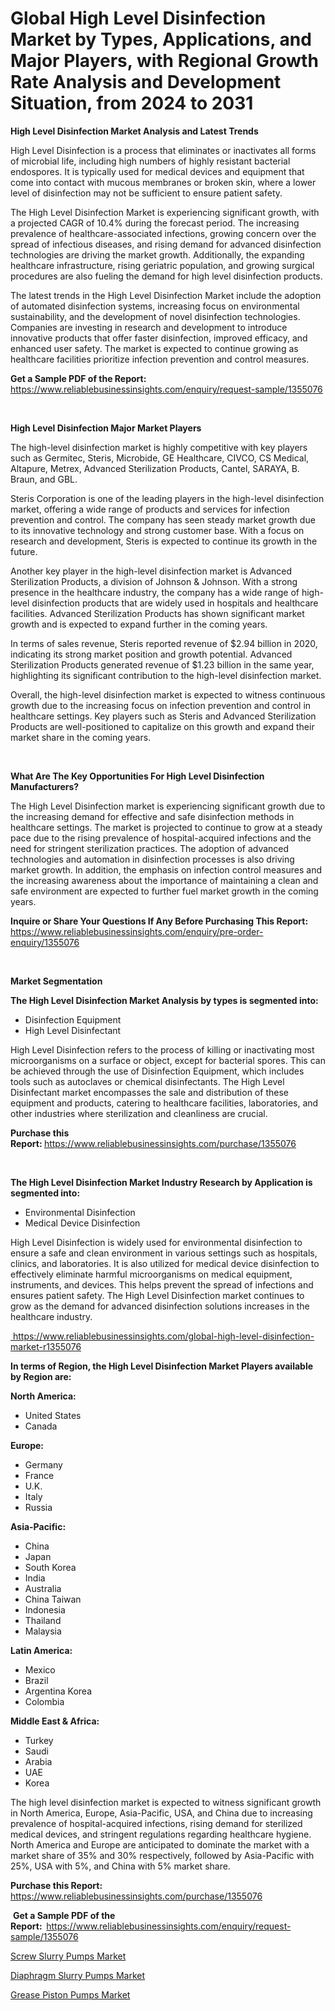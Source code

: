 <p><h1>Global High Level Disinfection Market by Types, Applications, and Major Players, with Regional Growth Rate Analysis and Development Situation, from 2024 to 2031</h1></p><p><strong>High Level Disinfection Market Analysis and Latest Trends</strong></p>
<p><p>High Level Disinfection is a process that eliminates or inactivates all forms of microbial life, including high numbers of highly resistant bacterial endospores. It is typically used for medical devices and equipment that come into contact with mucous membranes or broken skin, where a lower level of disinfection may not be sufficient to ensure patient safety.</p><p>The High Level Disinfection Market is experiencing significant growth, with a projected CAGR of 10.4% during the forecast period. The increasing prevalence of healthcare-associated infections, growing concern over the spread of infectious diseases, and rising demand for advanced disinfection technologies are driving the market growth. Additionally, the expanding healthcare infrastructure, rising geriatric population, and growing surgical procedures are also fueling the demand for high level disinfection products.</p><p>The latest trends in the High Level Disinfection Market include the adoption of automated disinfection systems, increasing focus on environmental sustainability, and the development of novel disinfection technologies. Companies are investing in research and development to introduce innovative products that offer faster disinfection, improved efficacy, and enhanced user safety. The market is expected to continue growing as healthcare facilities prioritize infection prevention and control measures.</p></p>
<p><strong>Get a Sample PDF of the Report:&nbsp;</strong> <a href="https://www.reliablebusinessinsights.com/enquiry/request-sample/1355076">https://www.reliablebusinessinsights.com/enquiry/request-sample/1355076</a></p>
<p>&nbsp;</p>
<p><strong>High Level Disinfection Major Market Players</strong></p>
<p><p>The high-level disinfection market is highly competitive with key players such as Germitec, Steris, Microbide, GE Healthcare, CIVCO, CS Medical, Altapure, Metrex, Advanced Sterilization Products, Cantel, SARAYA, B. Braun, and GBL.</p><p>Steris Corporation is one of the leading players in the high-level disinfection market, offering a wide range of products and services for infection prevention and control. The company has seen steady market growth due to its innovative technology and strong customer base. With a focus on research and development, Steris is expected to continue its growth in the future.</p><p>Another key player in the high-level disinfection market is Advanced Sterilization Products, a division of Johnson & Johnson. With a strong presence in the healthcare industry, the company has a wide range of high-level disinfection products that are widely used in hospitals and healthcare facilities. Advanced Sterilization Products has shown significant market growth and is expected to expand further in the coming years.</p><p>In terms of sales revenue, Steris reported revenue of $2.94 billion in 2020, indicating its strong market position and growth potential. Advanced Sterilization Products generated revenue of $1.23 billion in the same year, highlighting its significant contribution to the high-level disinfection market.</p><p>Overall, the high-level disinfection market is expected to witness continuous growth due to the increasing focus on infection prevention and control in healthcare settings. Key players such as Steris and Advanced Sterilization Products are well-positioned to capitalize on this growth and expand their market share in the coming years.</p></p>
<p>&nbsp;</p>
<p><strong>What Are The Key Opportunities For High Level Disinfection Manufacturers?</strong></p>
<p><p>The High Level Disinfection market is experiencing significant growth due to the increasing demand for effective and safe disinfection methods in healthcare settings. The market is projected to continue to grow at a steady pace due to the rising prevalence of hospital-acquired infections and the need for stringent sterilization practices. The adoption of advanced technologies and automation in disinfection processes is also driving market growth. In addition, the emphasis on infection control measures and the increasing awareness about the importance of maintaining a clean and safe environment are expected to further fuel market growth in the coming years.</p></p>
<p><strong>Inquire or Share Your Questions If Any Before Purchasing This Report:</strong> <a href="https://www.reliablebusinessinsights.com/enquiry/pre-order-enquiry/1355076">https://www.reliablebusinessinsights.com/enquiry/pre-order-enquiry/1355076</a></p>
<p>&nbsp;</p>
<p><strong>Market Segmentation</strong></p>
<p><strong>The High Level Disinfection Market Analysis by types is segmented into:</strong></p>
<p><ul><li>Disinfection Equipment</li><li>High Level Disinfectant</li></ul></p>
<p><p>High Level Disinfection refers to the process of killing or inactivating most microorganisms on a surface or object, except for bacterial spores. This can be achieved through the use of Disinfection Equipment, which includes tools such as autoclaves or chemical disinfectants. The High Level Disinfectant market encompasses the sale and distribution of these equipment and products, catering to healthcare facilities, laboratories, and other industries where sterilization and cleanliness are crucial.</p></p>
<p><strong>Purchase this Report:&nbsp;</strong><a href="https://www.reliablebusinessinsights.com/purchase/1355076">https://www.reliablebusinessinsights.com/purchase/1355076</a></p>
<p>&nbsp;</p>
<p><strong>The High Level Disinfection Market Industry Research by Application is segmented into:</strong></p>
<p><ul><li>Environmental Disinfection</li><li>Medical Device Disinfection</li></ul></p>
<p><p>High Level Disinfection is widely used for environmental disinfection to ensure a safe and clean environment in various settings such as hospitals, clinics, and laboratories. It is also utilized for medical device disinfection to effectively eliminate harmful microorganisms on medical equipment, instruments, and devices. This helps prevent the spread of infections and ensures patient safety. The High Level Disinfection market continues to grow as the demand for advanced disinfection solutions increases in the healthcare industry.</p></p>
<p><a href="https://www.reliablebusinessinsights.com/global-high-level-disinfection-market-r1355076">&nbsp;https://www.reliablebusinessinsights.com/global-high-level-disinfection-market-r1355076</a></p>
<p><strong>In terms of Region, the High Level Disinfection Market Players available by Region are:</strong></p>
<p>
    <p> <strong> North America: </strong>
        <ul>
            <li>United States</li>
            <li>Canada</li>
        </ul>
        </p> 
    <p> <strong> Europe: </strong>
        <ul>
            <li>Germany</li>
            <li>France</li>
            <li>U.K.</li>
            <li>Italy</li>
            <li>Russia</li>
        </ul>
        </p> 
    <p> <strong> Asia-Pacific: </strong>
        <ul>
            <li>China</li>
            <li>Japan</li>
            <li>South Korea</li>
            <li>India</li>
            <li>Australia</li>
            <li>China Taiwan</li>
            <li>Indonesia</li>
            <li>Thailand</li>
            <li>Malaysia</li>
        </ul>
        </p> 
    <p> <strong> Latin America: </strong>
        <ul>
            <li>Mexico</li>
            <li>Brazil</li>
            <li>Argentina Korea</li>
            <li>Colombia</li>
        </ul>
        </p> 
    <p> <strong> Middle East & Africa: </strong>
        <ul>
            <li>Turkey</li>
            <li>Saudi</li>
            <li>Arabia</li>
            <li>UAE</li>
            <li>Korea</li>
        </ul>
    </p>
    </p>
<p><p>The high level disinfection market is expected to witness significant growth in North America, Europe, Asia-Pacific, USA, and China due to increasing prevalence of hospital-acquired infections, rising demand for sterilized medical devices, and stringent regulations regarding healthcare hygiene. North America and Europe are anticipated to dominate the market with a market share of 35% and 30% respectively, followed by Asia-Pacific with 25%, USA with 5%, and China with 5% market share.</p></p>
<p><strong>Purchase this Report: </strong><a href="https://www.reliablebusinessinsights.com/purchase/1355076">https://www.reliablebusinessinsights.com/purchase/1355076</a></p>
<p>&nbsp;<strong>Get a Sample PDF of the Report:&nbsp;&nbsp;</strong><a href="https://www.reliablebusinessinsights.com/enquiry/request-sample/1355076">https://www.reliablebusinessinsights.com/enquiry/request-sample/1355076</a></p>
<p><strong></strong></p>
<p><p><a href="https://github.com/sosoelmasry38/Market-Research-Report-List-1/blob/main/screw-slurry-pumps-market.md">Screw Slurry Pumps Market</a></p><p><a href="https://github.com/khkjaxbn36/Market-Research-Report-List-1/blob/main/diaphragm-slurry-pumps-market.md">Diaphragm Slurry Pumps Market</a></p><p><a href="https://github.com/muhammadasraf467/Market-Research-Report-List-1/blob/main/grease-piston-pumps-market.md">Grease Piston Pumps Market</a></p></p>